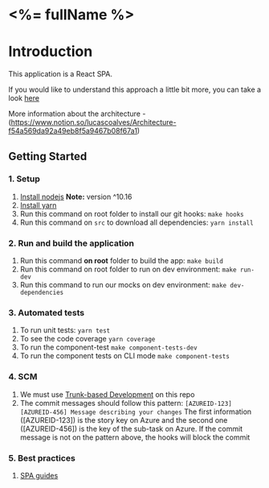 # <%= fullName %>

# Introduction

This application is a React SPA.

If you would like to understand this approach a little bit more, you can take a look [here](https://www.royalcyber.com/blog/ecommerce/react-spa-for-increased-performance-and-customer-experience/)

More information about the architecture - (https://www.notion.so/lucascoalves/Architecture-f54a569da92a49eb8f5a9467b08f67a1)

## Getting Started

### 1. Setup

1. [Install nodejs](https://nodejs.org/en/) **Note:** version ^10.16
2. [Install yarn](https://yarnpkg.com/lang/en/)
3. Run this command on root folder to install our git hooks:
   `make hooks`
4. Run this command on `src` to download all dependencies:
   `yarn install`

### 2. Run and build the application

1. Run this command **on root** folder to build the app:
   `make build`
2. Run this command on root folder to run on dev environment:
   `make run-dev`
3. Run this command to run our mocks on dev environment:
   `make dev-dependencies`

### 3. Automated tests

1. To run unit tests:
   `yarn test`
2. To see the code coverage
   `yarn coverage`
3. To run the component-test
   `make component-tests-dev`
4. To run the component tests on CLI mode
   `make component-tests`

### 4. SCM

1. We must use [Trunk-based Development](https://www.notion.so/lucascoalves/SCM-Process-3f504c989798407496ea6c9873f68f7e) on this repo
2. The commit messages should follow this pattern:
   `[AZUREID-123][AZUREID-456] Message describing your changes`
    The first information ([AZUREID-123]) is the story key on Azure and the second one ([AZUREID-456]) is the key of the sub-task on Azure.
    If the commit message is not on the pattern above, the hooks will block the commit

### 5. Best practices

1. [SPA guides](https://www.notion.so/lucascoalves/React-code-standards-e9d47b604ce74e19927b6c8c4d32d8d5)
